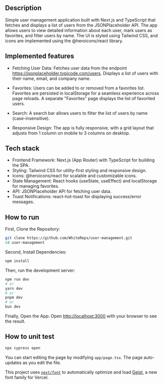 ## Description
Simple user management application built with Next.js and TypeScript that fetches and displays a list of users from the JSONPlaceholder API. The app allows users to view detailed information about each user, mark users as favorites, and filter users by name. The UI is styled using Tailwind CSS, and icons are implemented using the @heroicons/react library.

## Implemented features
- Fetching User Data:
Fetches user data from the endpoint https://jsonplaceholder.typicode.com/users. Displays a list of users with their name, email, and company name.

- Favorites:
Users can be added to or removed from a favorites list. Favorites are persisted in localStorage for a seamless experience across page reloads.
A separate "Favorites" page displays the list of favorited users.

- Search:
A search bar allows users to filter the list of users by name (case-insensitive).

- Responsive Design:
The app is fully responsive, with a grid layout that adjusts from 1 column on mobile to 3 columns on desktop.

## Tech stack
- Frontend Framework: Next.js (App Router) with TypeScript for building the SPA.
- Styling: Tailwind CSS for utility-first styling and responsive design.
- Icons: @heroicons/react for scalable and customizable icons.
- State Management: React hooks (useState, useEffect) and localStorage for managing favorites.
- API: JSONPlaceholder API for fetching user data.
- Toast Notifications: react-hot-toast for displaying success/error messages.

## How to run
First, Clone the Repository:
```bash
git clone https://github.com/WhiteReps/user-management.git
cd user-management
```

Second, Install Dependencies:
```bash
npm install
```

Then, run the development server:
```bash
npm run dev
# or
yarn dev
# or
pnpm dev
# or
bun dev
```

Finally, Open the App:
Open [http://localhost:3000](http://localhost:3000) with your browser to see the result.

## How to unit test
```bash
npx cypress open
```

You can start editing the page by modifying `app/page.tsx`. The page auto-updates as you edit the file.

This project uses [`next/font`](https://nextjs.org/docs/app/building-your-application/optimizing/fonts) to automatically optimize and load [Geist](https://vercel.com/font), a new font family for Vercel.
